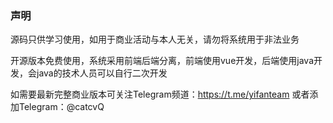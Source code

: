 ### **声明**
源码只供学习使用，如用于商业活动与本人无关，请勿将系统用于非法业务

开源版本免费使用，系统采用前端后端分离，前端使用vue开发，后端使用java开发，会java的技术人员可以自行二次开发

如需要最新完整商业版本可关注Telegram频道：https://t.me/yifanteam 或者添加Telegram：@catcvQ

